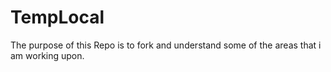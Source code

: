 # TempLocal
The purpose of this Repo is to fork and understand some of the areas that i am working upon.
